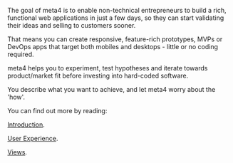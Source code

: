 The goal of meta4 is to enable non-technical entrepreneurs to build a rich, functional web applications in just a few days, so they can start validating their ideas and selling to customers sooner.

That means you can create responsive, feature-rich prototypes, MVPs or DevOps apps that target both mobiles and desktops - little or no coding required.

meta4 helps you to experiment, test hypotheses and iterate towards product/market fit before investing  into hard-coded software. 

You describe what you want to achieve, and let meta4 worry about the 'how'.

You can find out more by reading:

<a href="Intro.md">Introduction</a>.

<a href="UX---User-Experience.md">User Experience</a>.

<a href="Views.md">Views</a>.

